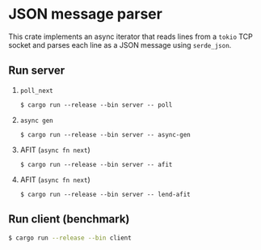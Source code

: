 # JSON message parser
This crate implements an async iterator that reads lines from a `tokio` TCP socket and parses each line as a JSON message
using `serde_json`.

## Run server
1) `poll_next`
    ```
    $ cargo run --release --bin server -- poll
    ```
2) `async gen`
    ```
    $ cargo run --release --bin server -- async-gen
    ```
3) AFIT (`async fn next`)
    ```
    $ cargo run --release --bin server -- afit
    ```
4) AFIT (`async fn next`)
    ```
    $ cargo run --release --bin server -- lend-afit
    ```

## Run client (benchmark)
```bash
$ cargo run --release --bin client
```
